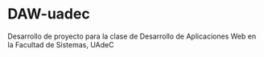 # DAW-uadec

Desarrollo de proyecto para la clase de Desarrollo de Aplicaciones Web en la Facultad de Sistemas, UAdeC